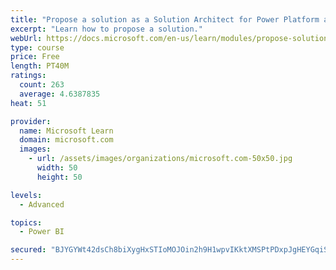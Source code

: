 ```yaml
---
title: "Propose a solution as a Solution Architect for Power Platform and Dynamics 365"
excerpt: "Learn how to propose a solution."
webUrl: https://docs.microsoft.com/en-us/learn/modules/propose-solution/
type: course
price: Free
length: PT40M
ratings:
  count: 263
  average: 4.6387835
heat: 51

provider:
  name: Microsoft Learn
  domain: microsoft.com
  images:
    - url: /assets/images/organizations/microsoft.com-50x50.jpg
      width: 50
      height: 50

levels:
  - Advanced

topics:
  - Power BI

secured: "BJYGYWt42dsCh8biXygHxSTIoMOJOin2h9H1wpvIKktXMSPtPDxpJgHEYGqiSTc3GNHhU7PZHNhZeX0upJJYhZDsk34L7bxeJ7ARegDV7neU+eRSkkhuBuDXivJS3M46TlSJqFOIhZZ45HaW4nbUsH5ouM+Ya1cgpeLoWWgxztT31YApLWOa3krWePKTUFk+ewSrkrwYf7r1lrE+co4vMJCKfRNNA+LePaLzgE4uwbi4Hq2y9E+JRFdClxOenVVrOdoq777Ezj2r4YrZRZWU8R6MvLegQP74flSrnZO26oDiIaxpUR+32yX/FBbXOEisqVwSYCtMzHeqbvQUCE8ox49jnFxgwTD2Q1KNipb7CWE7qt0UqCrBFdqzJEe73701SABK1T21HIRp3CSZ0S6lHw==;J1o8FxVn14/OJTw6EsEcDQ=="
---
```


